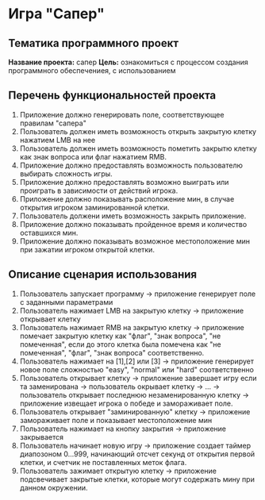 # Игра "Сапер"

## Тематика программного проект
**Название проекта:** сапер
**Цель:** ознакомиться с процессом создания программного обеспечениея, с использованием 

## Перечень функциональностей проекта
1. Приложение должно генерировать поле, соответствующее правилам "сапера"
2. Пользователь должен иметь возможность открыть закрытую клетку нажатием LMB на нее
3. Пользователь должен иметь возможность пометить закрытю клетку как знак вопроса или флаг нажатием RMB.
4. Приложение должно предоставлять возможность пользователю выбирать сложность игры.
5. Приложение должно предоставлять возможно выиграть или проиграть в зависимости от действий игрока.
6. Приложение должно показывать расположение мин, в случае открытия игроком заминированной клетки.
7. Пользователь должени иметь возможность закрыть приложение.
8. Приложение должно показывать пройденное время и количество оставшихся мин.
9. Приложение должно показывать возможное местоположение мин при зажатии игроком открытой клетки.

## Описание сценария использования
1. Пользователь запускает программу -> приложение генерирует поле с заданными параметрами
2. Пользователь нажимает LMB на закрытую клетку -> приложение открывает клетку
3. Пользователь нажимает RMB на закрытую клетку -> приложение помечает закрытую клетку как "флаг", "знак вопроса", "не помеченная", если до этого клетка была помечена как "не помеченная", "флаг", "знак вопроса" соответственно.
4. Пользователь нажимает на [1],[2] или [3] -> приложение генерирует новое поле сложностью "easy", "normal" или "hard" соответственно
5. Пользователь открывает клетку -> приложение завершает игру если та заменирована -> пользователь окрывает клетку -> ... -> пользователь открывает последнюю незаменированную клетку -> приложение извещает игрока о победе и замораживает поле.
6. Пользователь открывает "заминированную" клетку -> приложение замораживает поле и показывает местоположение мин
7. Пользователь нажимает на кнопку закрытия -> приложение закрывается
8. Пользователь начинает новую игру -> приложение создает таймер диапозоном 0...999, начинающий отсчет секунд от открытия первой клетки, и счетчик не поставленных меток флага.
9. Пользователь зажимает открытую клетку ->  приложение подсвечивает закрытые клетки, которые могут содержать мину при данном окружении.